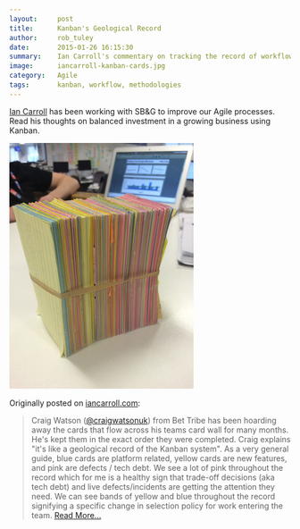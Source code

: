 ```yaml
---
layout:     post
title:      Kanban's Geological Record
author:     rob_tuley
date:       2015-01-26 16:15:30
summary:    Ian Carroll's commentary on tracking the record of workflow by looking at the Kanban cards coming off the boards.
image:      iancarroll-kanban-cards.jpg
category:   Agile
tags:       kanban, workflow, methodologies
---
```


[Ian Carroll](http://iancarroll.com/) has been working with SB&G to improve our Agile processes. Read his thoughts on balanced investment in a growing business using Kanban.

![Kanban Cards](/images/iancarroll-kanban-cards.jpg)

Originally posted on [iancarroll.com](http://iancarroll.com/2015/01/23/kanbans-geological-record/):

> Craig Watson ([@craigwatsonuk](https://twitter.com/craigwatsonuk)) from Bet Tribe has been hoarding away the cards that flow across his teams card wall for many months. He's kept them in the exact order they were completed. Craig explains "it's like a geological record of the Kanban system". As a very general guide, blue cards are platform related, yellow cards are new features, and pink are defects / tech debt. We see a lot of pink throughout the record which for me is a healthy sign that trade-off decisions (aka tech debt) and live defects/incidents are getting the attention they need. We can see bands of yellow and blue throughout the record signifying a specific change in selection policy for work entering the team.
> [Read More...](http://iancarroll.com/2015/01/23/kanbans-geological-record/)
